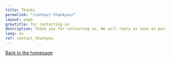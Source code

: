```yaml
---
title: Thanks
permalink: "/contact-thankyou/"
layout: page
greytitle: for contacting us
description: Thank you for contacting us. We will reply as soon as possible.
lang: en
ref: contact_thankyou
---
```


<a class="btn" href="/">Back to the homepage</a>


